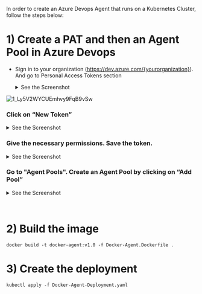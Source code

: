 

In order to create an Azure Devops Agent that runs on a Kubernetes Cluster, follow the steps below:

# 1) Create a PAT and then an Agent Pool in Azure Devops

* Sign in to your organization (https://dev.azure.com/{yourorganization}). And go to Personal Access Tokens section

   <details><summary>See the Screenshot   </summary>
     <p>
     
![1_Ly5V2WYCUEmhvy9FqB9vSw](https://user-images.githubusercontent.com/61777390/181875441-4bb0d72b-377d-4bd3-8d51-e36ce6df68df.png)
     </p>
     </details>

### Click on “New Token”

<details><summary>See the Screenshot</summary>
<p>

![1_Q9c1wl1fSnpWEIV12cP3aQ](https://user-images.githubusercontent.com/61777390/181875455-8f6e2a16-68ab-4228-9c84-346bb7b823aa.png)

</p>
</details>

### Give the necessary permissions. Save the token.

<details><summary>See the Screenshot</summary>
<p>

![1_b72aHVuyGyerZ1RPDIlHoQ](https://user-images.githubusercontent.com/61777390/181875472-4a49a741-9dc5-4dc5-bfb7-ded2227f6be1.png)

</p>
</details>

### Go to "Agent Pools". Create an Agent Pool by clicking on “Add Pool”

   <details><summary>See the Screenshot</summary>
   <p>
     
   ![1_OzoOBhA-GWQ95B4L__TNuw](https://user-images.githubusercontent.com/61777390/181875581-cd2de235-8bae-4321-8640-67547e59a254.png)
   
   </p>
   </details>


&emsp;
&emsp;

# 2) Build the image

````
docker build -t docker-agent:v1.0 -f Docker-Agent.Dockerfile .
````

# 3) Create the deployment

````
kubectl apply -f Docker-Agent-Deployment.yaml
````

